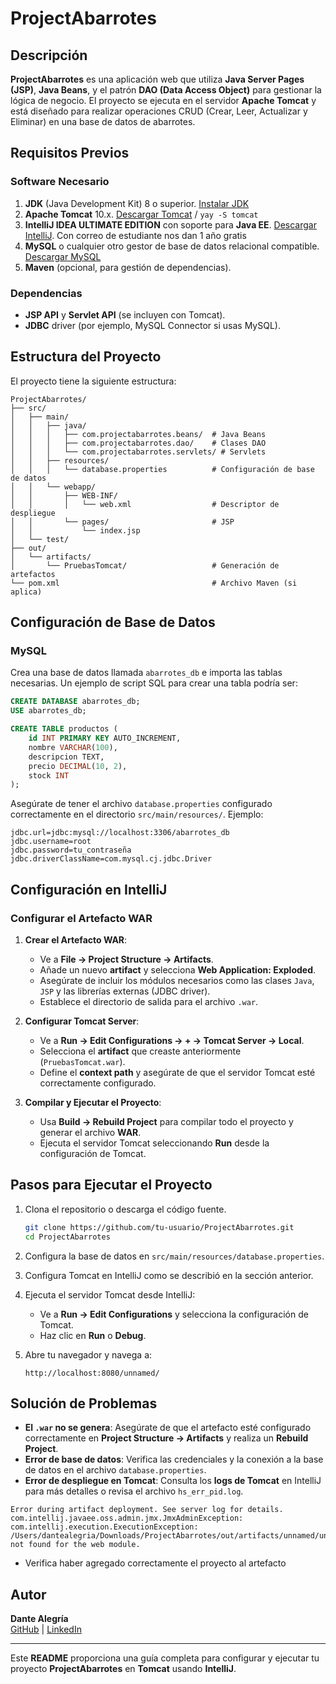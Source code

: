 # ProjectAbarrotes

## Descripción
**ProjectAbarrotes** es una aplicación web que utiliza **Java Server Pages (JSP)**, **Java Beans**, y el patrón **DAO (Data Access Object)** para gestionar la lógica de negocio. El proyecto se ejecuta en el servidor **Apache Tomcat** y está diseñado para realizar operaciones CRUD (Crear, Leer, Actualizar y Eliminar) en una base de datos de abarrotes.

## Requisitos Previos
### Software Necesario
1. **JDK** (Java Development Kit) 8 o superior. [Instalar JDK](https://www.oracle.com/java/technologies/javase-jdk11-downloads.html)
2. **Apache Tomcat** 10.x. [Descargar Tomcat](https://tomcat.apache.org/download-10.cgi) / ```yay -S tomcat  ```
3. **IntelliJ IDEA ULTIMATE EDITION** con soporte para **Java EE**. [Descargar IntelliJ](https://www.jetbrains.com/idea/download). Con correo de estudiante nos dan 1 año gratis
4. **MySQL** o cualquier otro gestor de base de datos relacional compatible. [Descargar MySQL](https://dev.mysql.com/downloads/)
5. **Maven** (opcional, para gestión de dependencias).

### Dependencias
- **JSP API** y **Servlet API** (se incluyen con Tomcat).
- **JDBC** driver (por ejemplo, MySQL Connector si usas MySQL).

## Estructura del Proyecto
El proyecto tiene la siguiente estructura:

```
ProjectAbarrotes/
├── src/
│   ├── main/
│   │   ├── java/
│   │   │   ├── com.projectabarrotes.beans/  # Java Beans
│   │   │   ├── com.projectabarrotes.dao/    # Clases DAO
│   │   │   └── com.projectabarrotes.servlets/ # Servlets
│   │   ├── resources/
│   │   │   └── database.properties          # Configuración de base de datos
│   │   └── webapp/
│   │       ├── WEB-INF/
│   │       │   └── web.xml                  # Descriptor de despliegue
│   │       └── pages/                       # JSP
│   │           └── index.jsp
│   └── test/
├── out/
│   └── artifacts/
│       └── PruebasTomcat/                   # Generación de artefactos
└── pom.xml                                  # Archivo Maven (si aplica)
```

## Configuración de Base de Datos
### MySQL
Crea una base de datos llamada `abarrotes_db` e importa las tablas necesarias. Un ejemplo de script SQL para crear una tabla podría ser:

```sql
CREATE DATABASE abarrotes_db;
USE abarrotes_db;

CREATE TABLE productos (
    id INT PRIMARY KEY AUTO_INCREMENT,
    nombre VARCHAR(100),
    descripcion TEXT,
    precio DECIMAL(10, 2),
    stock INT
);
```

Asegúrate de tener el archivo `database.properties` configurado correctamente en el directorio `src/main/resources/`. Ejemplo:

```properties
jdbc.url=jdbc:mysql://localhost:3306/abarrotes_db
jdbc.username=root
jdbc.password=tu_contraseña
jdbc.driverClassName=com.mysql.cj.jdbc.Driver
```

## Configuración en IntelliJ
### Configurar el Artefacto WAR
1. **Crear el Artefacto WAR**:
   - Ve a **File → Project Structure → Artifacts**.
   - Añade un nuevo **artifact** y selecciona **Web Application: Exploded**.
   - Asegúrate de incluir los módulos necesarios como las clases `Java`, `JSP` y las librerías externas (JDBC driver).
   - Establece el directorio de salida para el archivo `.war`.

2. **Configurar Tomcat Server**:
   - Ve a **Run → Edit Configurations → + → Tomcat Server → Local**.
   - Selecciona el **artifact** que creaste anteriormente (`PruebasTomcat.war`).
   - Define el **context path** y asegúrate de que el servidor Tomcat esté correctamente configurado.

3. **Compilar y Ejecutar el Proyecto**:
   - Usa **Build → Rebuild Project** para compilar todo el proyecto y generar el archivo **WAR**.
   - Ejecuta el servidor Tomcat seleccionando **Run** desde la configuración de Tomcat.

## Pasos para Ejecutar el Proyecto
1. Clona el repositorio o descarga el código fuente.
   ```bash
   git clone https://github.com/tu-usuario/ProjectAbarrotes.git
   cd ProjectAbarrotes
   ```

2. Configura la base de datos en `src/main/resources/database.properties`.

3. Configura Tomcat en IntelliJ como se describió en la sección anterior.

4. Ejecuta el servidor Tomcat desde IntelliJ:
   - Ve a **Run → Edit Configurations** y selecciona la configuración de Tomcat.
   - Haz clic en **Run** o **Debug**.

5. Abre tu navegador y navega a:
   ```
   http://localhost:8080/unnamed/
   ```

## Solución de Problemas
- **El `.war` no se genera**: Asegúrate de que el artefacto esté configurado correctamente en **Project Structure → Artifacts** y realiza un **Rebuild Project**.
- **Error de base de datos**: Verifica las credenciales y la conexión a la base de datos en el archivo `database.properties`.
- **Error de despliegue en Tomcat**: Consulta los **logs de Tomcat** en IntelliJ para más detalles o revisa el archivo `hs_err_pid.log`.
```
Error during artifact deployment. See server log for details.
com.intellij.javaee.oss.admin.jmx.JmxAdminException: com.intellij.execution.ExecutionException: /Users/dantealegria/Downloads/ProjectAbarrotes/out/artifacts/unnamed/unnamed.war not found for the web module.
```
- Verifica haber agregado correctamente el proyecto al artefacto

## Autor
**Dante Alegría**  
[GitHub](https://github.com/tu-usuario) | [LinkedIn](https://www.linkedin.com/in/tu-usuario)

---

Este **README** proporciona una guía completa para configurar y ejecutar tu proyecto **ProjectAbarrotes** en **Tomcat** usando **IntelliJ**.

